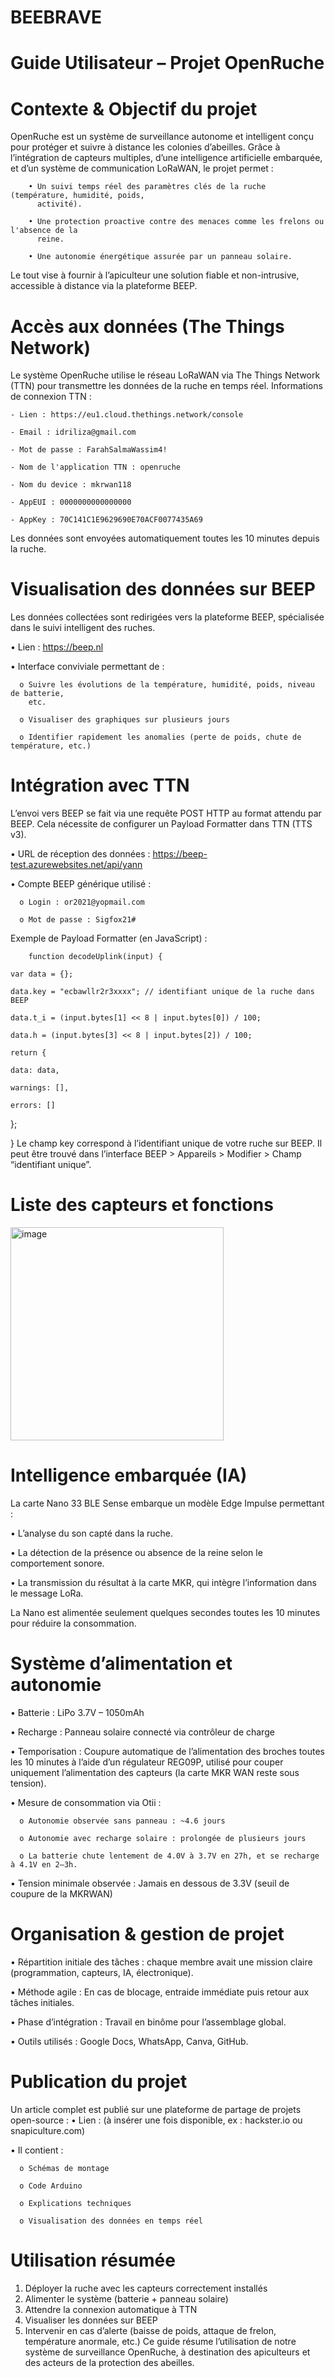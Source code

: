 # BEEBRAVE
# Guide Utilisateur – Projet OpenRuche 
# Contexte & Objectif du projet 

OpenRuche est un système de surveillance autonome et intelligent conçu pour protéger et 
suivre à distance les colonies d’abeilles. Grâce à l’intégration de capteurs multiples, d’une intelligence artificielle embarquée, et d’un système de communication LoRaWAN, le projet permet : 

        • Un suivi temps réel des paramètres clés de la ruche (température, humidité, poids, 
          activité). 
          
        • Une protection proactive contre des menaces comme les frelons ou l'absence de la 
          reine. 
          
        • Une autonomie énergétique assurée par un panneau solaire. 
        
        
Le tout vise à fournir à l’apiculteur une solution fiable et non-intrusive, accessible à distance via 
la plateforme BEEP.

# Accès aux données (The Things Network) 

Le système OpenRuche utilise le réseau LoRaWAN via The Things Network (TTN) pour transmettre les données de la ruche en temps réel. 
Informations de connexion TTN : 

    - Lien : https://eu1.cloud.thethings.network/console 
    
    - Email : idriliza@gmail.com 
    
    - Mot de passe : FarahSalmaWassim4! 
    
    - Nom de l'application TTN : openruche 
    
    - Nom du device : mkrwan118 
    
    - AppEUI : 0000000000000000 
    
    - AppKey : 70C141C1E9629690E70ACF0077435A69 
    
Les données sont envoyées automatiquement toutes les 10 minutes depuis la ruche.
#
# Visualisation des données sur BEEP 
Les données collectées sont redirigées vers la plateforme BEEP, spécialisée dans le suivi intelligent des ruches. 

  • Lien : https://beep.nl 
  
  • Interface conviviale permettant de :
  
      o Suivre les évolutions de la température, humidité, poids, niveau de batterie, 
        etc. 
        
      o Visualiser des graphiques sur plusieurs jours 
      
      o Identifier rapidement les anomalies (perte de poids, chute de température, etc.) 
      
# Intégration avec TTN 

L’envoi vers BEEP se fait via une requête POST HTTP au format attendu par BEEP. Cela nécessite 
de configurer un Payload Formatter dans TTN (TTS v3). 

  • URL de réception des données : https://beep-test.azurewebsites.net/api/yann 
  
  • Compte BEEP générique utilisé : 
  
      o Login : or2021@yopmail.com 
      
      o Mot de passe : Sigfox21# 

    
Exemple de Payload Formatter (en JavaScript) : 

     
        function decodeUplink(input) { 
        
    var data = {}; 
    
    data.key = "ecbawllr2r3xxxx"; // identifiant unique de la ruche dans BEEP 
    
    data.t_i = (input.bytes[1] << 8 | input.bytes[0]) / 100; 
    
    data.h = (input.bytes[3] << 8 | input.bytes[2]) / 100; 
    
    return { 
    
    data: data, 
    
    warnings: [], 
    
    errors: [] 
    
  }; 
  
} 
Le champ key correspond à l’identifiant unique de votre ruche sur BEEP. Il peut être trouvé dans 
l’interface BEEP > Appareils > Modifier > Champ “identifiant unique”.

# Liste des capteurs et fonctions 
<img width="341" alt="image" src="https://github.com/user-attachments/assets/d982bb36-8214-4005-a6b8-b2c8bd5b2950" />

# Intelligence embarquée (IA) 
La carte Nano 33 BLE Sense embarque un modèle Edge Impulse permettant : 

  • L’analyse du son capté dans la ruche. 
  
  • La détection de la présence ou absence de la reine selon le comportement sonore. 
  
  • La transmission du résultat à la carte MKR, qui intègre l’information dans le message 
    LoRa. 
    
La Nano est alimentée seulement quelques secondes toutes les 10 minutes pour réduire la 
consommation. 

# Système d’alimentation et autonomie 
  • Batterie : LiPo 3.7V – 1050mAh 
  
  • Recharge : Panneau solaire connecté via contrôleur de charge 
  
  • Temporisation : Coupure automatique de l’alimentation des broches toutes les 10 minutes à l’aide d’un régulateur REG09P, utilisé pour couper uniquement l’alimentation des capteurs (la carte MKR WAN reste sous tension). 
  
  • Mesure de consommation via Otii : 
  
      o Autonomie observée sans panneau : ~4.6 jours 
      
      o Autonomie avec recharge solaire : prolongée de plusieurs jours 
      
      o La batterie chute lentement de 4.0V à 3.7V en 27h, et se recharge à 4.1V en 2–3h. 
      
  • Tension minimale observée : Jamais en dessous de 3.3V (seuil de coupure de la 
  MKRWAN)
  
# Organisation & gestion de projet 
  • Répartition initiale des tâches : chaque membre avait une mission claire 
    (programmation, capteurs, IA, électronique). 
    
  • Méthode agile : En cas de blocage, entraide immédiate puis retour aux tâches initiales. 
  
  • Phase d’intégration : Travail en binôme pour l’assemblage global. 
  
  • Outils utilisés : Google Docs, WhatsApp, Canva, GitHub.

# Publication du projet 
Un article complet est publié sur une plateforme de partage de projets open-source : 
  • Lien : (à insérer une fois disponible, ex : hackster.io ou snapiculture.com) 
  
  • Il contient : 
  
      o Schémas de montage 
      
      o Code Arduino 
      
      o Explications techniques 
      
      o Visualisation des données en temps réel 
      
# Utilisation résumée 
  1. Déployer la ruche avec les capteurs correctement installés 
  2. Alimenter le système (batterie + panneau solaire) 
  3. Attendre la connexion automatique à TTN 
  4. Visualiser les données sur BEEP 
  5. Intervenir en cas d’alerte (baisse de poids, attaque de frelon, température anormale, 
    etc.) 
Ce guide résume l’utilisation de notre système de surveillance OpenRuche, à destination 
des apiculteurs et des acteurs de la protection des abeilles.
